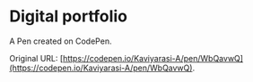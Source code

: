 # Digital portfolio 

A Pen created on CodePen.

Original URL: [https://codepen.io/Kaviyarasi-A/pen/WbQavwQ](https://codepen.io/Kaviyarasi-A/pen/WbQavwQ).

